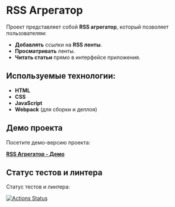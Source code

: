 # RSS Агрегатор

Проект представляет собой **RSS агрегатор**, который позволяет пользователям:

- **Добавлять** ссылки на **RSS ленты**.
- **Просматривать** ленты.
- **Читать статьи** прямо в интерфейсе приложения.

## Используемые технологии:

- **HTML**
- **CSS**
- **JavaScript**
- **Webpack** (для сборки и деплоя)

## Демо проекта

Посетите демо-версию проекта:

[**RSS Агрегатор - Демо**](https://frontend-project-11-fawn-delta.vercel.app/)

## Статус тестов и линтера

Статус тестов и линтера:

[![Actions Status](https://github.com/user15213/frontend-project-11/actions/workflows/hexlet-check.yml/badge.svg)](https://github.com/user15213/frontend-project-11/actions)
